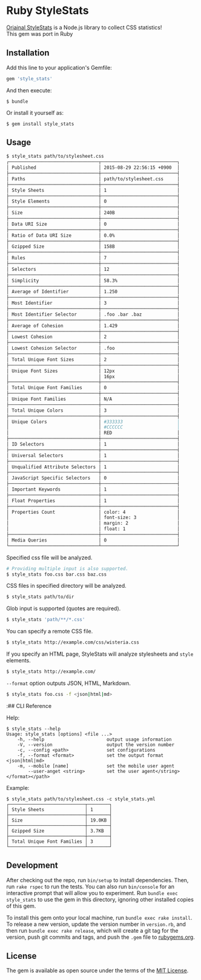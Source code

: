 # Ruby StyleStats

[Oriainal StyleStats](https://github.com/t32k/stylestats) is a Node.js library to collect CSS statistics!  
This gem was port in Ruby

## Installation

Add this line to your application's Gemfile:

```ruby
gem 'style_stats'
```

And then execute:

    $ bundle

Or install it yourself as:

    $ gem install style_stats

## Usage

```sh
$ style_stats path/to/stylesheet.css
┌─────────────────────────────────┬────────────────────────────┐
│ Published                       │ 2015-08-29 22:56:15 +0900  │
├─────────────────────────────────┼────────────────────────────┤
│ Paths                           │ path/to/stylesheet.css     │
├─────────────────────────────────┼────────────────────────────┤
│ Style Sheets                    │ 1                          │
├─────────────────────────────────┼────────────────────────────┤
│ Style Elements                  │ 0                          │
├─────────────────────────────────┼────────────────────────────┤
│ Size                            │ 240B                       │
├─────────────────────────────────┼────────────────────────────┤
│ Data URI Size                   │ 0                          │
├─────────────────────────────────┼────────────────────────────┤
│ Ratio of Data URI Size          │ 0.0%                       │
├─────────────────────────────────┼────────────────────────────┤
│ Gzipped Size                    │ 158B                       │
├─────────────────────────────────┼────────────────────────────┤
│ Rules                           │ 7                          │
├─────────────────────────────────┼────────────────────────────┤
│ Selectors                       │ 12                         │
├─────────────────────────────────┼────────────────────────────┤
│ Simplicity                      │ 58.3%                      │
├─────────────────────────────────┼────────────────────────────┤
│ Average of Identifier           │ 1.250                      │
├─────────────────────────────────┼────────────────────────────┤
│ Most Identifier                 │ 3                          │
├─────────────────────────────────┼────────────────────────────┤
│ Most Identifier Selector        │ .foo .bar .baz             │
├─────────────────────────────────┼────────────────────────────┤
│ Average of Cohesion             │ 1.429                      │
├─────────────────────────────────┼────────────────────────────┤
│ Lowest Cohesion                 │ 2                          │
├─────────────────────────────────┼────────────────────────────┤
│ Lowest Cohesion Selector        │ .foo                       │
├─────────────────────────────────┼────────────────────────────┤
│ Total Unique Font Sizes         │ 2                          │
├─────────────────────────────────┼────────────────────────────┤
│ Unique Font Sizes               │ 12px                       │
│                                 │ 16px                       │
├─────────────────────────────────┼────────────────────────────┤
│ Total Unique Font Families      │ 0                          │
├─────────────────────────────────┼────────────────────────────┤
│ Unique Font Families            │ N/A                        │
├─────────────────────────────────┼────────────────────────────┤
│ Total Unique Colors             │ 3                          │
├─────────────────────────────────┼────────────────────────────┤
│ Unique Colors                   │ #333333                    │
│                                 │ #CCCCCC                    │
│                                 │ RED                        │
├─────────────────────────────────┼────────────────────────────┤
│ ID Selectors                    │ 1                          │
├─────────────────────────────────┼────────────────────────────┤
│ Universal Selectors             │ 1                          │
├─────────────────────────────────┼────────────────────────────┤
│ Unqualified Attribute Selectors │ 1                          │
├─────────────────────────────────┼────────────────────────────┤
│ JavaScript Specific Selectors   │ 0                          │
├─────────────────────────────────┼────────────────────────────┤
│ Important Keywords              │ 1                          │
├─────────────────────────────────┼────────────────────────────┤
│ Float Properties                │ 1                          │
├─────────────────────────────────┼────────────────────────────┤
│ Properties Count                │ color: 4                   │
│                                 │ font-size: 3               │
│                                 │ margin: 2                  │
│                                 │ float: 1                   │
├─────────────────────────────────┼────────────────────────────┤
│ Media Queries                   │ 0                          │
└─────────────────────────────────┴────────────────────────────┘
```

Specified css file will be analyzed.

```sh
# Providing multiple input is also supported.
$ style_stats foo.css bar.css baz.css
```

CSS files in specified directory will be analyzed.

```sh
$ style_stats path/to/dir
```

Glob input is supported (quotes are required).

```sh
$ style_stats 'path/**/*.css'
```

You can specify a remote CSS file.

```sh
$ style_stats http://example.com/css/wisteria.css
```

If you specify an HTML page, StyleStats will analyze stylesheets and `style` elements.

```sh
$ style_stats http://example.com/
```

`--format` option outputs JSON, HTML, Markdown.

```sh
$ style_stats foo.css -f <json|html|md>
```

:## CLI Reference

Help:

```shell
$ style_stats --help
Usage: style_stats [options] <file ...>
    -h, --help                       output usage information
    -V, --version                    output the version number
    -c, --config <path>              set configurations
    -f, --format <format>            set the output format <json|html|md>
    -m, --mobile [name]              set the mobile user agent
        --user-anget <string>        set the user agent</string></format></path>
```

Example:

```shell
$ style_stats path/to/stylesheet.css -c style_stats.yml
┌────────────────────────────┬────────┐
│ Style Sheets               │ 1      │
├────────────────────────────┼────────┤
│ Size                       │ 19.0KB │
├────────────────────────────┼────────┤
│ Gzipped Size               │ 3.7KB  │
├────────────────────────────┼────────┤
│ Total Unique Font Families │ 3      │
└────────────────────────────┴────────┘
```


## Development

After checking out the repo, run `bin/setup` to install dependencies. Then, run `rake rspec` to run the tests. You can also run `bin/console` for an interactive prompt that will allow you to experiment. Run `bundle exec style_stats` to use the gem in this directory, ignoring other installed copies of this gem.

To install this gem onto your local machine, run `bundle exec rake install`. To release a new version, update the version number in `version.rb`, and then run `bundle exec rake release`, which will create a git tag for the version, push git commits and tags, and push the `.gem` file to [rubygems.org](https://rubygems.org).

## License

The gem is available as open source under the terms of the [MIT License](http://opensource.org/licenses/MIT).


